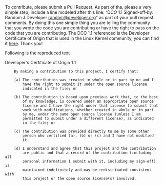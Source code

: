 To contribute, please submit a Pull Request. As part of tha, please a very simple step, include a line modeled after this line: “DCO 1.1 Signed-off-by: Random J Developer <random@developer.org>" as part of your pull request comments. By doing this one simple thing you are telling the community that you wrote the code you are contributing or have the right to pass on the code that you are contributing. The DCO 1.1 referenced is the Developer Certificate of Origin that is used in the Linux Kernel community, you can find it [here](https://elinux.org/Developer_Certificate_Of_Origin).
Thank you!

Following is the reproduced text

Developer's Certificate of Origin 1.1

        By making a contribution to this project, I certify that:

        (a) The contribution was created in whole or in part by me and I
            have the right to submit it under the open source license
            indicated in the file; or

        (b) The contribution is based upon previous work that, to the best
            of my knowledge, is covered under an appropriate open source
            license and I have the right under that license to submit that
            work with modifications, whether created in whole or in part
            by me, under the same open source license (unless I am
            permitted to submit under a different license), as indicated
            in the file; or

        (c) The contribution was provided directly to me by some other
            person who certified (a), (b) or (c) and I have not modified
            it.

        (d) I understand and agree that this project and the contribution
            are public and that a record of the contribution (including all
            personal information I submit with it, including my sign-off) is
            maintained indefinitely and may be redistributed consistent with
            this project or the open source license(s) involved.

